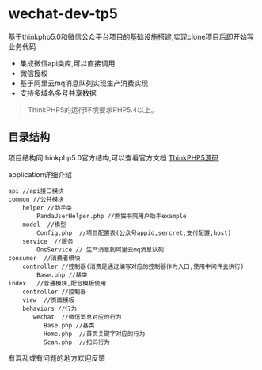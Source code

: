 wechat-dev-tp5
===============


基于thinkphp5.0和微信公众平台项目的基础设施搭建,实现clone项目后即开始写业务代码

 + 集成微信api类库,可以直接调用
 + 微信授权
 + 基于阿里云mq消息队列实现生产消费实现
 + 支持多域名多号共享数据

> ThinkPHP5的运行环境要求PHP5.4以上。


## 目录结构

项目结构同thinkphp5.0官方结构,可以查看官方文档 [ThinkPHP5源码](https://github.com/top-think/think)

application详细介绍 

```
api //api接口模块
common //公共模块
    helper //助手类
        PandaUserHelper.php //熊猫书院用户助手example
    model  //模型
        Config.php  //项目配置表(公众号appid,sercret,支付配置,host)
    service  //服务
        OnsService // 生产消息到阿里云mq消息队列
consumer  //消费者模块
    controller //控制器(消费是通过编写对应的控制器作为入口,使用中间件去执行)
        Base.php //基类
index   //普通模块,配合模板使用                
    controller //控制器
    view  //页面模板
    behaviors //行为
       wechat  //微信消息对应的行为
          Base.php //基类
          Home.php  //首页关键字对应的行为
          Scan.php  //扫码行为
```

有混乱或有问题的地方欢迎反馈